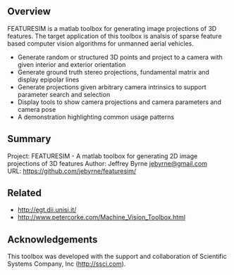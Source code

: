 Overview
--------

FEATURESIM is a matlab toolbox for generating image projections of 3D features.  The target application 
of this toolbox is analsis of sparse feature based computer vision algorithms for unmanned aerial vehicles.

* Generate random or structured 3D points and project to a camera with given interior and exterior orientation
* Generate ground truth stereo projections, fundamental matrix and display epipolar lines
* Generate projections given arbitrary camera intrinsics to support parameter search and selection
* Display tools to show camera projections and camera parameters and camera pose
* A demonstration highlighting common usage patterns


Summary 
-------
Project: FEATURESIM - A matlab toolbox for generating 2D image projections of 3D features
Author: Jeffrey Byrne <jebyrne@gmail.com>  
URL: https://github.com/jebyrne/featuresim/  


Related
-------
* http://egt.dii.unisi.it/
* http://www.petercorke.com/Machine_Vision_Toolbox.html


Acknowledgements
----------------
This toolbox was developed with the support and collaboration of Scientific Systems Company, Inc (http://ssci.com).

